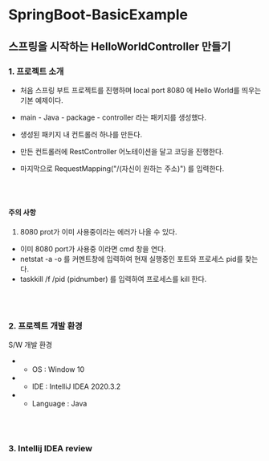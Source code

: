 # SpringBoot-BasicExample
## 스프링을 시작하는 HelloWorldController 만들기

### **1. 프로젝트 소개**

- 처음 스프링 부트 프로젝트를 진행하며 local port 8080 에 Hello World를 띄우는 기본 예제이다.  

- main - Java - package - controller 라는 패키지를 생성했다.  

- 생성된 패키지 내 컨트롤러 하나를 만든다.  

- 만든 컨트롤러에 RestController 어노테이션을 달고 코딩을 진행한다.  

- 마지막으로 RequestMapping("/(자신이 원하는 주소)") 를 입력한다.  

<br/><br/>

#### **주의 사항**  

1. 8080 prot가 이미 사용중이라는 에러가 나올 수 있다.  
- 이미 8080 port가 사용중 이라면 cmd 창을 연다.  
- netstat -a -o 를 커멘트창에 입력하여 현재 실행중인 포트와 프로세스 pid를 찾는다.  
- taskkill /f /pid (pidnumber) 를 입력하여 프로세스를 kill 한다.  


<br/><br/>


### **2. 프로젝트 개발 환경**

S/W 개발 환경
* - OS : Window 10
* - IDE : IntelliJ IDEA 2020.3.2
* - Language : Java

<br/><br/>

### **3. Intellij IDEA review**

  
















